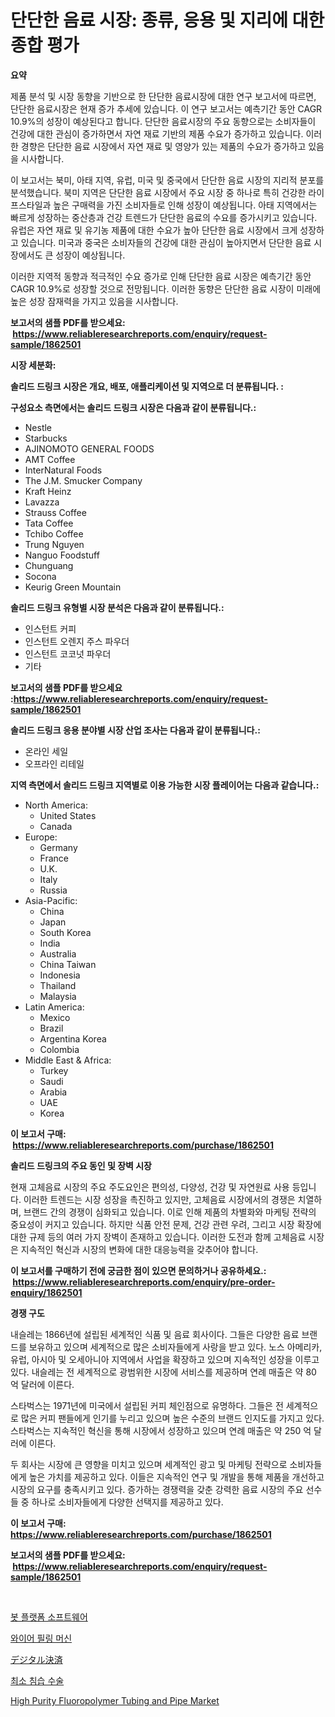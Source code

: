 <p><h1>단단한 음료 시장: 종류, 응용 및 지리에 대한 종합 평가</h1></p><p><strong>요약</strong></p>
<p><p>제품 분석 및 시장 동향을 기반으로 한 단단한 음료시장에 대한 연구 보고서에 따르면, 단단한 음료시장은 현재 증가 추세에 있습니다. 이 연구 보고서는 예측기간 동안 CAGR 10.9%의 성장이 예상된다고 합니다. 단단한 음료시장의 주요 동향으로는 소비자들이 건강에 대한 관심이 증가하면서 자연 재료 기반의 제품 수요가 증가하고 있습니다. 이러한 경향은 단단한 음료 시장에서 자연 재료 및 영양가 있는 제품의 수요가 증가하고 있음을 시사합니다.</p><p>이 보고서는 북미, 아태 지역, 유럽, 미국 및 중국에서 단단한 음료 시장의 지리적 분포를 분석했습니다. 북미 지역은 단단한 음료 시장에서 주요 시장 중 하나로 특히 건강한 라이프스타일과 높은 구매력을 가진 소비자들로 인해 성장이 예상됩니다. 아태 지역에서는 빠르게 성장하는 중산층과 건강 트렌드가 단단한 음료의 수요를 증가시키고 있습니다. 유럽은 자연 재료 및 유기농 제품에 대한 수요가 높아 단단한 음료 시장에서 크게 성장하고 있습니다. 미국과 중국은 소비자들의 건강에 대한 관심이 높아지면서 단단한 음료 시장에서도 큰 성장이 예상됩니다.</p><p>이러한 지역적 동향과 적극적인 수요 증가로 인해 단단한 음료 시장은 예측기간 동안 CAGR 10.9%로 성장할 것으로 전망됩니다. 이러한 동향은 단단한 음료 시장이 미래에 높은 성장 잠재력을 가지고 있음을 시사합니다.</p></p>
<p><strong>보고서의 샘플 PDF를 받으세요: &nbsp;<a href="https://www.reliableresearchreports.com/enquiry/request-sample/1862501">https://www.reliableresearchreports.com/enquiry/request-sample/1862501</a></strong></p>
<p><strong>시장 세분화:</strong></p>
<p><strong> 솔리드 드링크 시장은 개요, 배포, 애플리케이션 및 지역으로 더 분류됩니다. :</strong></p>
<p><strong>구성요소 측면에서는 솔리드 드링크 시장은 다음과 같이 분류됩니다.:</strong></p>
<p><ul><li>Nestle</li><li>Starbucks</li><li>AJINOMOTO GENERAL FOODS</li><li>AMT Coffee</li><li>InterNatural Foods</li><li>The J.M. Smucker Company</li><li>Kraft Heinz</li><li>Lavazza</li><li>Strauss Coffee</li><li>Tata Coffee</li><li>Tchibo Coffee</li><li>Trung Nguyen</li><li>Nanguo Foodstuff</li><li>Chunguang</li><li>Socona</li><li>Keurig Green Mountain</li></ul></p>
<p><strong> 솔리드 드링크 유형별 시장 분석은 다음과 같이 분류됩니다.:</strong></p>
<p><ul><li>인스턴트 커피</li><li>인스턴트 오렌지 주스 파우더</li><li>인스턴트 코코넛 파우더</li><li>기타</li></ul></p>
<p><strong>보고서의 샘플 PDF를 받으세요 :<a href="https://www.reliableresearchreports.com/enquiry/request-sample/1862501">https://www.reliableresearchreports.com/enquiry/request-sample/1862501</a></strong></p>
<p><strong> 솔리드 드링크 응용 분야별 시장 산업 조사는 다음과 같이 분류됩니다.:</strong></p>
<p><ul><li>온라인 세일</li><li>오프라인 리테일</li></ul></p>
<p><strong>지역 측면에서 솔리드 드링크 지역별로 이용 가능한 시장 플레이어는 다음과 같습니다.:</strong></p>
<p><ul>
    <li>
        North America:
        <ul>
            <li>United States</li>
            <li>Canada</li>
        </ul>
    </li>
    <li>
        Europe:
        <ul>
            <li>Germany</li>
            <li>France</li>
            <li>U.K.</li>
            <li>Italy</li>
            <li>Russia</li>
        </ul>
    </li>
    <li>
        Asia-Pacific:
        <ul>
            <li>China</li>
            <li>Japan</li>
            <li>South Korea</li>
            <li>India</li>
            <li>Australia</li>
            <li>China Taiwan</li>
            <li>Indonesia</li>
            <li>Thailand</li>
            <li>Malaysia</li>
        </ul>
    </li>
    <li>
        Latin America:
        <ul>
            <li>Mexico</li>
            <li>Brazil</li>
            <li>Argentina Korea</li>
            <li>Colombia</li>
        </ul>
    </li>
    <li>
        Middle East & Africa:
        <ul>
            <li>Turkey</li>
            <li>Saudi</li>
            <li>Arabia</li>
            <li>UAE</li>
            <li>Korea</li>
        </ul>
    </li>
    </ul></p>
<p><strong>이 보고서 구매: &nbsp;<a href="https://www.reliableresearchreports.com/purchase/1862501">https://www.reliableresearchreports.com/purchase/1862501</a></strong></p>
<p><strong>솔리드 드링크의 주요 동인 및 장벽 시장</strong></p>
<p><p>현재 고체음료 시장의 주요 주도요인은 편의성, 다양성, 건강 및 자연원료 사용 등입니다. 이러한 트렌드는 시장 성장을 촉진하고 있지만, 고체음료 시장에서의 경쟁은 치열하며, 브랜드 간의 경쟁이 심화되고 있습니다. 이로 인해 제품의 차별화와 마케팅 전략의 중요성이 커지고 있습니다. 하지만 식품 안전 문제, 건강 관련 우려, 그리고 시장 확장에 대한 규제 등의 여러 가지 장벽이 존재하고 있습니다. 이러한 도전과 함께 고체음료 시장은 지속적인 혁신과 시장의 변화에 대한 대응능력을 갖추어야 합니다.</p></p>
<p><strong>이 보고서를 구매하기 전에 궁금한 점이 있으면 문의하거나 공유하세요.: &nbsp;<a href="https://www.reliableresearchreports.com/enquiry/pre-order-enquiry/1862501">https://www.reliableresearchreports.com/enquiry/pre-order-enquiry/1862501</a></strong></p>
<p><strong>경쟁 구도</strong></p>
<p><p>내슬레는 1866년에 설립된 세계적인 식품 및 음료 회사이다. 그들은 다양한 음료 브랜드를 보유하고 있으며 세계적으로 많은 소비자들에게 사랑을 받고 있다. 노스 아메리카, 유럽, 아시아 및 오세아니아 지역에서 사업을 확장하고 있으며 지속적인 성장을 이루고 있다. 내슬레는 전 세계적으로 광범위한 시장에 서비스를 제공하며 연례 매출은 약 80 억 달러에 이른다.</p><p>스타벅스는 1971년에 미국에서 설립된 커피 체인점으로 유명하다. 그들은 전 세계적으로 많은 커피 팬들에게 인기를 누리고 있으며 높은 수준의 브랜드 인지도를 가지고 있다. 스타벅스는 지속적인 혁신을 통해 시장에서 성장하고 있으며 연례 매출은 약 250 억 달러에 이른다.</p><p>두 회사는 시장에 큰 영향을 미치고 있으며 세계적인 광고 및 마케팅 전략으로 소비자들에게 높은 가치를 제공하고 있다. 이들은 지속적인 연구 및 개발을 통해 제품을 개선하고 시장의 요구를 충족시키고 있다. 증가하는 경쟁력을 갖춘 강력한 음료 시장의 주요 선수들 중 하나로 소비자들에게 다양한 선택지를 제공하고 있다.</p></p>
<p><strong>이 보고서 구매: &nbsp; <a href="https://www.reliableresearchreports.com/purchase/1862501">https://www.reliableresearchreports.com/purchase/1862501</a></strong></p>
<p><strong>보고서의 샘플 PDF를 받으세요: &nbsp;<a href="https://www.reliableresearchreports.com/enquiry/request-sample/1862501">https://www.reliableresearchreports.com/enquiry/request-sample/1862501</a></strong><strong></strong></p>
<p>&nbsp;</p>
<p><p><a href="https://medium.com/@trevorkruvalis5678/%EB%B4%87-%ED%94%8C%EB%9E%AB%ED%8F%BC-%EC%86%8C%ED%94%84%ED%8A%B8%EC%9B%A8%EC%96%B4-%EC%8B%9C%EC%9E%A5-%EA%B7%9C%EB%AA%A8-%EC%8B%9C%EC%9E%A5-%EC%A0%84%EB%A7%9D-%EB%B0%8F-%EC%8B%9C%EC%9E%A5-%EC%98%88%EC%B8%A1-2024%EB%85%84%EB%B6%80%ED%84%B0-2031%EB%85%84%EA%B9%8C%EC%A7%80-6d2f027c917e">봇 플랫폼 소프트웨어</a></p><p><a href="https://github.com/idcefvhkdut6/Market-Research-Report-List-1/blob/main/8970800191904.md">와이어 필링 머신</a></p><p><a href="https://medium.com/@dm15982023/%E3%83%87%E3%82%B8%E3%82%BF%E3%83%AB%E6%B1%BA%E6%B8%88%E5%B8%82%E5%A0%B4%E3%81%AE%E8%A6%8F%E6%A8%A1%E3%81%AF-%E4%B8%96%E7%95%8C%E3%81%AE%E5%B8%82%E5%A0%B4%E3%81%A7%E6%9C%80%E9%81%A9%E3%81%AA%E3%83%9E%E3%83%BC%E3%82%B1%E3%83%86%E3%82%A3%E3%83%B3%E3%82%B0%E3%83%81%E3%83%A3%E3%83%8D%E3%83%AB%E3%82%92%E7%A4%BA%E3%81%97%E3%81%A6%E3%81%84%E3%81%BE%E3%81%99-59dc78a893ee">デジタル決済</a></p><p><a href="https://medium.com/@cute_priencsss/%EB%AF%B8%EC%84%B8%EC%9D%B8-%EC%B9%A8%EC%8A%B5-%EC%88%98%EC%88%A0-%EC%8B%9C%EC%9E%A5-%EC%A0%84%EB%A7%9D-%EC%82%B0%EC%97%85-%EA%B0%9C%EC%9A%94-%EB%B0%8F-%EC%98%88%EC%B8%A1-2024-2031-09264c6215f7">최소 침습 수술</a></p><p><a href="https://issuu.com/reportprime-2/docs/high-purity-fluoropolymer-tubing-and-pipe-market-s">High Purity Fluoropolymer Tubing and Pipe Market</a></p></p>
